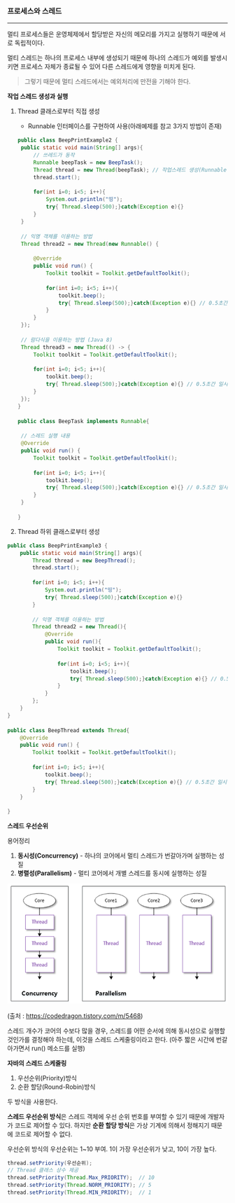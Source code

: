 ### 프로세스와 스레드

---

멀티 프로세스들은 운영체제에서 할당받은 자신의 메모리를 가지고 실행하기 때문에 서로 독립적이다.

멀티 스레드는 하나의 프로세스 내부에 생성되기 때문에 하나의 스레드가 예외를 발생시키면 프로세스 자체가 종료될 수 있어 다른 스레드에게 영향을 미치게 된다.

> 그렇기 때문에 멀티 스레드에서는 예외처리에 만전을 기해야 한다.



**작업 스레드 생성과 실행**

1. Thread 클래스로부터 직접 생성

   * Runnable 인터페이스를 구현하여 사용(아래예제를 참고 3가지 방법이 존재)

   ```java
   public class BeepPrintExample2 {
   	public static void main(String[] args){
   		// 쓰레드가 동작
   		Runnable beepTask = new BeepTask();
   		Thread thread = new Thread(beepTask); // 작업스레드 생성(Runnable 구현체 이용)
   		thread.start();
   		
   		for(int i=0; i<5; i++){
   			System.out.println("띵");
   			try{ Thread.sleep(500);}catch(Exception e){}
   		}
   	}
   	
   	// 익명 객체를 이용하는 방법
   	Thread thread2 = new Thread(new Runnable() {
   		
   		@Override
   		public void run() {
   			Toolkit toolkit = Toolkit.getDefaultToolkit();
   			
   			for(int i=0; i<5; i++){
   				toolkit.beep();
   				try{ Thread.sleep(500);}catch(Exception e){} // 0.5초간 일시 정지
   			}
   		}
   	});
   	
   	// 람다식을 이용하는 방법 (Java 8)
   	Thread thread3 = new Thread(() -> {
   		Toolkit toolkit = Toolkit.getDefaultToolkit();
   		
   		for(int i=0; i<5; i++){
   			toolkit.beep();
   			try{ Thread.sleep(500);}catch(Exception e){} // 0.5초간 일시 정지
   		}
   	});
   }
   
   public class BeepTask implements Runnable{
   
   	// 스레드 실행 내용
   	@Override
   	public void run() {
   		Toolkit toolkit = Toolkit.getDefaultToolkit();
   		
   		for(int i=0; i<5; i++){
   			toolkit.beep();
   			try{ Thread.sleep(500);}catch(Exception e){} // 0.5초간 일시 정지
   		}
   	}
   
   }
   ```

   

2. Thread 하위 클래스로부터 생성


```java
public class BeepPrintExample3 {
	public static void main(String[] args){
		Thread thread = new BeepThread();
		thread.start();
		
		for(int i=0; i<5; i++){
			System.out.println("띵");
			try{ Thread.sleep(500);}catch(Exception e){}
		}
		
		// 익명 객체를 이용하는 방법
		Thread thread2 = new Thread(){
			@Override
			public void run(){
				Toolkit toolkit = Toolkit.getDefaultToolkit();
				
				for(int i=0; i<5; i++){
					toolkit.beep();
					try{ Thread.sleep(500);}catch(Exception e){} // 0.5초간 일시 정지
				}
			}
		};
	}
}

public class BeepThread extends Thread{
	@Override
	public void run() {
		Toolkit toolkit = Toolkit.getDefaultToolkit();
		
		for(int i=0; i<5; i++){
			toolkit.beep();
			try{ Thread.sleep(500);}catch(Exception e){} // 0.5초간 일시 정지
		}
	}
	
}
```





**스레드 우선순위**

용어정리

1. **동시성(Concurrency)** - 하나의 코어에서 멀티 스레드가 번갈아가며 실행하는 성질
2. **병렬성(Parallelism)** - 멀티 코어에서 개별 스레드를 동시에 실행하는 성질

![Thread](image/Thread_1.png)

(출처 : https://codedragon.tistory.com/m/5468)



스레드 개수가 코어의 수보다 많을 경우, 스레드를 어떤 순서에 의해 동시성으로 실행할 것인가를 결정해야 하는데, 이것을 스레드 스케줄링이라고 한다. (아주  짧은 시간에 번갈아가면서 run() 메소드를 실행)



**자바의 스레드 스케줄링**

1. 우선순위(Priority)방식
2. 순환 할당(Round-Robin)방식

두 방식을 사용한다. 

**스레드 우선순위 방식**은 스레드 객체에 우선 순위 번호를 부여할 수 있기 때문에 개발자가 코드로 제어할 수 있다. 하지만 **순환 할당 방식**은 가상 기계에 의해서 정해지기 때문에 코드로 제어할 수 없다.



우선순위 방식의 우선순위는 1~10 부여. 1이 가장 우선순위가 낮고, 10이 가장 높다.

```java
thread.setPriority(우선순위);
// Thread 클래스 상수 제공
thread.setPriority(Thread.Max_PRIORITY);  // 10
thread.setPriority(Thread.NORM_PRIORITY); // 5
thread.setPriority(Thread.MIN_PRIORITY);  // 1
```
